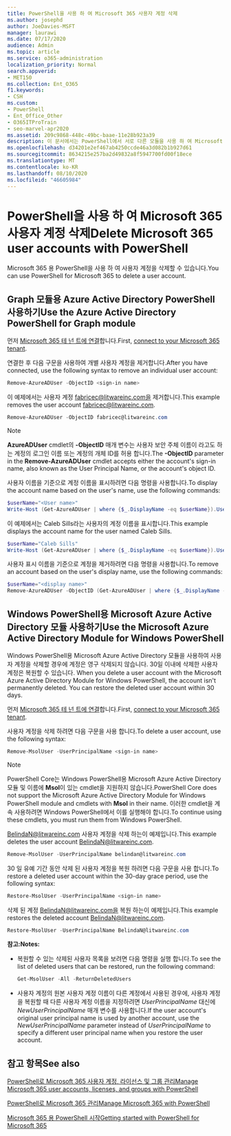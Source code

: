 ```yaml
---
title: PowerShell을 사용 하 여 Microsoft 365 사용자 계정 삭제
ms.author: josephd
author: JoeDavies-MSFT
manager: laurawi
ms.date: 07/17/2020
audience: Admin
ms.topic: article
ms.service: o365-administration
localization_priority: Normal
search.appverid:
- MET150
ms.collection: Ent_O365
f1.keywords:
- CSH
ms.custom:
- PowerShell
- Ent_Office_Other
- O365ITProTrain
- seo-marvel-apr2020
ms.assetid: 209c9868-448c-49bc-baae-11e28b923a39
description: 이 문서에서는 PowerShell에서 서로 다른 모듈을 사용 하 여 Microsoft 365 사용자 계정을 삭제 하는 방법을 알아봅니다.
ms.openlocfilehash: d34201e2ef467ab4250ccde46a3d082b1b927d61
ms.sourcegitcommit: 8634215e257ba2d49832a8f5947700fd00f18ece
ms.translationtype: MT
ms.contentlocale: ko-KR
ms.lasthandoff: 08/10/2020
ms.locfileid: "46605984"
---
```

# <a name="delete-microsoft-365-user-accounts-with-powershell"></a><span data-ttu-id="acb9e-103">PowerShell을 사용 하 여 Microsoft 365 사용자 계정 삭제</span><span class="sxs-lookup"><span data-stu-id="acb9e-103">Delete Microsoft 365 user accounts with PowerShell</span></span>

<span data-ttu-id="acb9e-104">Microsoft 365 용 PowerShell을 사용 하 여 사용자 계정을 삭제할 수 있습니다.</span><span class="sxs-lookup"><span data-stu-id="acb9e-104">You can use PowerShell for Microsoft 365 to delete a user account.</span></span>
   
## <a name="use-the-azure-active-directory-powershell-for-graph-module"></a><span data-ttu-id="acb9e-105">Graph 모듈용 Azure Active Directory PowerShell 사용하기</span><span class="sxs-lookup"><span data-stu-id="acb9e-105">Use the Azure Active Directory PowerShell for Graph module</span></span>

<span data-ttu-id="acb9e-106">먼저 [Microsoft 365 테 넌 트에 연결](connect-to-office-365-powershell.md#connect-with-the-azure-active-directory-powershell-for-graph-module)합니다.</span><span class="sxs-lookup"><span data-stu-id="acb9e-106">First, [connect to your Microsoft 365 tenant](connect-to-office-365-powershell.md#connect-with-the-azure-active-directory-powershell-for-graph-module).</span></span>

<span data-ttu-id="acb9e-107">연결한 후 다음 구문을 사용하여 개별 사용자 계정을 제거합니다.</span><span class="sxs-lookup"><span data-stu-id="acb9e-107">After you have connected, use the following syntax to remove an individual user account:</span></span>
  
```powershell
Remove-AzureADUser -ObjectID <sign-in name>
```

<span data-ttu-id="acb9e-108">이 예제에서는 사용자 계정 fabricec@litwareinc.com을 제거합니다.</span><span class="sxs-lookup"><span data-stu-id="acb9e-108">This example removes the user account fabricec@litwareinc.com.</span></span>
  
```powershell
Remove-AzureADUser -ObjectID fabricec@litwareinc.com
```

> [!NOTE]
> <span data-ttu-id="acb9e-109">**AzureADUser** cmdlet의 **-ObjectID** 매개 변수는 사용자 보안 주체 이름이 라고도 하는 계정의 로그인 이름 또는 계정의 개체 ID를 허용 합니다.</span><span class="sxs-lookup"><span data-stu-id="acb9e-109">The **-ObjectID** parameter in the **Remove-AzureADUser** cmdlet accepts either the account's sign-in name, also known as the User Principal Name, or the account's object ID.</span></span>
  
<span data-ttu-id="acb9e-110">사용자 이름을 기준으로 계정 이름을 표시하려면 다음 명령을 사용합니다.</span><span class="sxs-lookup"><span data-stu-id="acb9e-110">To display the account name based on the user's name, use the following commands:</span></span>
  
```powershell
$userName="<User name>"
Write-Host (Get-AzureADUser | where {$_.DisplayName -eq $userName}).UserPrincipalName
```

<span data-ttu-id="acb9e-111">이 예제에서는 Caleb Sills라는 사용자의 계정 이름을 표시합니다.</span><span class="sxs-lookup"><span data-stu-id="acb9e-111">This example displays the account name for the user named Caleb Sills.</span></span>
  
```powershell
$userName="Caleb Sills"
Write-Host (Get-AzureADUser | where {$_.DisplayName -eq $userName}).UserPrincipalName
```

<span data-ttu-id="acb9e-112">사용자 표시 이름을 기준으로 계정을 제거하려면 다음 명령을 사용합니다.</span><span class="sxs-lookup"><span data-stu-id="acb9e-112">To remove an account based on the user's display name, use the following commands:</span></span>
  
```powershell
$userName="<display name>"
Remove-AzureADUser -ObjectID (Get-AzureADUser | where {$_.DisplayName -eq $userName}).UserPrincipalName
```

## <a name="use-the-microsoft-azure-active-directory-module-for-windows-powershell"></a><span data-ttu-id="acb9e-113">Windows PowerShell용 Microsoft Azure Active Directory 모듈 사용하기</span><span class="sxs-lookup"><span data-stu-id="acb9e-113">Use the Microsoft Azure Active Directory Module for Windows PowerShell</span></span>

<span data-ttu-id="acb9e-p101">Windows PowerShell용 Microsoft Azure Active Directory 모듈을 사용하여 사용자 계정을 삭제할 경우에 계정은 영구 삭제되지 않습니다. 30일 이내에 삭제한 사용자 계정은 복원할 수 있습니다. </span><span class="sxs-lookup"><span data-stu-id="acb9e-p101">When you delete a user account with the Microsoft Azure Active Directory Module for Windows PowerShell, the account isn't permanently deleted. You can restore the deleted user account within 30 days.</span></span>

<span data-ttu-id="acb9e-116">먼저 [Microsoft 365 테 넌 트에 연결](connect-to-office-365-powershell.md#connect-with-the-microsoft-azure-active-directory-module-for-windows-powershell)합니다.</span><span class="sxs-lookup"><span data-stu-id="acb9e-116">First, [connect to your Microsoft 365 tenant](connect-to-office-365-powershell.md#connect-with-the-microsoft-azure-active-directory-module-for-windows-powershell).</span></span>

<span data-ttu-id="acb9e-117">사용자 계정을 삭제 하려면 다음 구문을 사용 합니다.</span><span class="sxs-lookup"><span data-stu-id="acb9e-117">To delete a user account, use the following syntax:</span></span>
  
```powershell
Remove-MsolUser -UserPrincipalName <sign-in name>
```

>[!Note]
><span data-ttu-id="acb9e-118">PowerShell Core는 Windows PowerShell용 Microsoft Azure Active Directory 모듈 및 이름에 **Msol**이 있는 cmdlet을 지원하지 않습니다.</span><span class="sxs-lookup"><span data-stu-id="acb9e-118">PowerShell Core does not support the Microsoft Azure Active Directory Module for Windows PowerShell module and cmdlets with **Msol** in their name.</span></span> <span data-ttu-id="acb9e-119">이러한 cmdlet을 계속 사용하려면 Windows PowerShell에서 이를 실행해야 합니다.</span><span class="sxs-lookup"><span data-stu-id="acb9e-119">To continue using these cmdlets, you must run them from Windows PowerShell.</span></span>
>

<span data-ttu-id="acb9e-120">BelindaN@litwareinc.com 사용자 계정을 삭제 하는이 예제입니다.</span><span class="sxs-lookup"><span data-stu-id="acb9e-120">This example deletes the user account BelindaN@litwareinc.com.</span></span>
  
```powershell
Remove-MsolUser -UserPrincipalName belindan@litwareinc.com
```

<span data-ttu-id="acb9e-121">30 일 유예 기간 동안 삭제 된 사용자 계정을 복원 하려면 다음 구문을 사용 합니다.</span><span class="sxs-lookup"><span data-stu-id="acb9e-121">To restore a deleted user account within the 30-day grace period, use the following syntax:</span></span>
  
```powershell
Restore-MsolUser -UserPrincipalName <sign-in name>
```

<span data-ttu-id="acb9e-122">삭제 된 계정 BelindaN@litwareinc.com을 복원 하는이 예제입니다.</span><span class="sxs-lookup"><span data-stu-id="acb9e-122">This example restores the deleted account BelindaN@litwareinc.com.</span></span>
  
```powershell
Restore-MsolUser -UserPrincipalName BelindaN@litwareinc.com
```

 <span data-ttu-id="acb9e-123">**참고:**</span><span class="sxs-lookup"><span data-stu-id="acb9e-123">**Notes:**</span></span>
  
- <span data-ttu-id="acb9e-124">복원할 수 있는 삭제된 사용자 목록을 보려면 다음 명령을 실행 합니다.</span><span class="sxs-lookup"><span data-stu-id="acb9e-124">To see the list of deleted users that can be restored, run the following command:</span></span>
    
  ```powershell
  Get-MsolUser -All -ReturnDeletedUsers
  ```

- <span data-ttu-id="acb9e-125">사용자 계정의 원본 사용자 계정 이름이 다른 계정에서 사용된 경우에, 사용자 계정을 복원할 때 다른 사용자 계정 이름을 지정하려면 _UserPrincipalName_ 대신에 _NewUserPrincipalName_ 매개 변수를 사용합니다.</span><span class="sxs-lookup"><span data-stu-id="acb9e-125">If the user account's original user principal name is used by another account, use the _NewUserPrincipalName_ parameter instead of _UserPrincipalName_ to specify a different user principal name when you restore the user account.</span></span>


## <a name="see-also"></a><span data-ttu-id="acb9e-126">참고 항목</span><span class="sxs-lookup"><span data-stu-id="acb9e-126">See also</span></span>

[<span data-ttu-id="acb9e-127">PowerShell로 Microsoft 365 사용자 계정, 라이선스 및 그룹 관리</span><span class="sxs-lookup"><span data-stu-id="acb9e-127">Manage Microsoft 365 user accounts, licenses, and groups with PowerShell</span></span>](manage-user-accounts-and-licenses-with-office-365-powershell.md)
  
[<span data-ttu-id="acb9e-128">PowerShell로 Microsoft 365 관리</span><span class="sxs-lookup"><span data-stu-id="acb9e-128">Manage Microsoft 365 with PowerShell</span></span>](manage-office-365-with-office-365-powershell.md)
  
[<span data-ttu-id="acb9e-129">Microsoft 365 용 PowerShell 시작</span><span class="sxs-lookup"><span data-stu-id="acb9e-129">Getting started with PowerShell for Microsoft 365</span></span>](getting-started-with-office-365-powershell.md)
